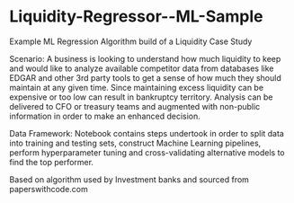 # Liquidity-Regressor--ML-Sample
Example ML Regression Algorithm build of a Liquidity Case Study

Scenario: A business is looking to understand how much liquidity to keep and would like to analyze available competitor data from databases like EDGAR and other 3rd party tools to get a sense of how much they should maintain at any given time. Since maintaining excess liquidity can be expensive or too low can result in bankruptcy territory. Analysis can be delivered to CFO or treasury teams and augmented with non-public information in order to make an enhanced decision. 

Data Framework: Notebook contains steps undertook in order to split data into training and testing sets, construct Machine Learning pipelines, perform hyperparameter tuning and cross-validating alternative models to find the top performer. 

Based on algorithm used by Investment banks and sourced from paperswithcode.com
